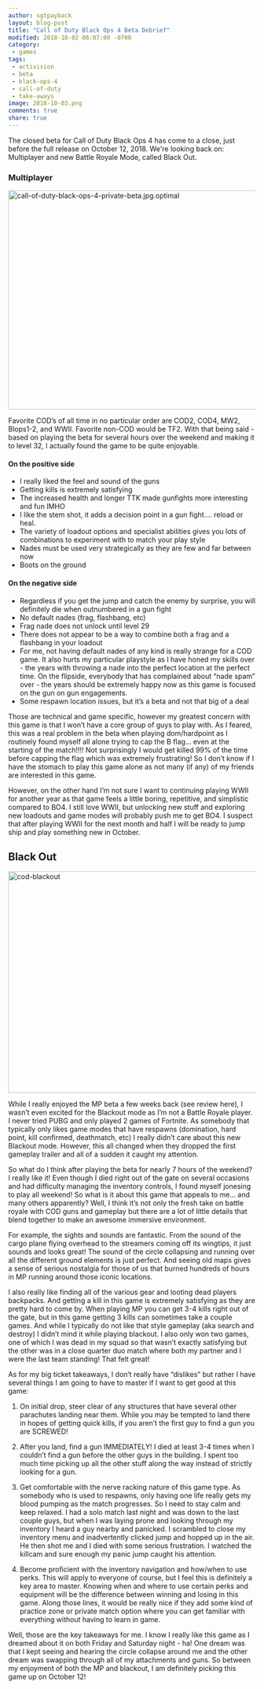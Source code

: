 ```yaml
---
author: sgtpayback
layout: blog-post
title: "Call of Duty Black Ops 4 Beta Debrief"
modified: 2018-10-02 06:07:00 -0700
category:
 - games
tags:
 - activision
 - beta
 - black-ops-4
 - call-of-duty
 - take-aways
image: 2018-10-03.png
comments: true
share: true
---
```

The closed beta for Call of Duty Black Ops 4 has come to a close, just before the full release on October 12, 2018. We're looking back on: Multiplayer and new Battle Royale Mode, called Black Out.

### Multiplayer

<a data-flickr-embed="true"  href="https://www.flickr.com/photos/126304189@N08/30139579797/in/dateposted-public/" title="call-of-duty-black-ops-4-private-beta.jpg.optimal"><img src="https://farm2.staticflickr.com/1918/30139579797_70f4bfc2a1_c.jpg" width="800" height="445" alt="call-of-duty-black-ops-4-private-beta.jpg.optimal"></a><script async src="//embedr.flickr.com/assets/client-code.js" charset="utf-8"></script>

Favorite COD’s of all time in no particular order are COD2, COD4, MW2, Blops1-2, and WWII. Favorite non-COD would be TF2.
With that being said - based on playing the beta for several hours over the weekend and making it to level 32, I actually found the game to be quite enjoyable.

#### On the positive side

- I really liked the feel and sound of the guns
- Getting kills is extremely satisfying
- The increased health and longer TTK made gunfights more interesting and fun IMHO
- I like the stem shot, it adds a decision point in a gun fight.... reload or heal.
- The variety of loadout options and specialist abilities gives you lots of combinations to experiment with to match your play style
- Nades must be used very strategically as they are few and far between now
- Boots on the ground

#### On the negative side

- Regardless if you get the jump and catch the enemy by surprise, you will definitely die when outnumbered in a gun fight
- No default nades (frag, flashbang, etc)
- Frag nade does not unlock until level 29
- There does not appear to be a way to combine both a frag and a flashbang in your loadout
- For me, not having default nades of any kind is really strange for a COD game. It also hurts my particular playstyle as I have honed my skills over - the years with throwing a nade into the perfect location at the perfect time. On the flipside, everybody that has complained about “nade spam” over - the years should be extremely happy now as this game is focused on the gun on gun engagements.
- Some respawn location issues, but it’s a beta and not that big of a deal

Those are technical and game specific, however my greatest concern with this game is that I won’t have a core group of guys to play with. As I feared, this was a real problem in the beta when playing dom/hardpoint as I routinely found myself all alone trying to cap the B flag… even at the starting of the match!!!! Not surprisingly I would get killed 99% of the time before capping the flag which was extremely frustrating! So I don’t know if I have the stomach to play this game alone as not many (if any) of my friends are interested in this game.

However, on the other hand I’m not sure I want to continuing playing WWII for another year as that game feels a little boring, repetitive, and simplistic compared to BO4. I still love WWII, but unlocking new stuff and exploring new loadouts and game modes will probably push me to get BO4. I suspect that after playing WWII for the next month and half I will be ready to jump ship and play something new in October.

## Black Out

<a data-flickr-embed="true"  href="https://www.flickr.com/photos/126304189@N08/43263970650/in/dateposted-public/" title="cod-blackout"><img src="https://farm2.staticflickr.com/1945/43263970650_1934abc9e2_c.jpg" width="800" height="450" alt="cod-blackout"></a><script async src="//embedr.flickr.com/assets/client-code.js" charset="utf-8"></script>

While I really enjoyed the MP beta a few weeks back (see review here), I wasn’t even excited for the Blackout mode as I’m not a Battle Royale player.  I never tried PUBG and only played 2 games of Fortnite.  As somebody that typically only likes game modes that have respawns (domination, hard point, kill confirmed, deathmatch, etc) I really didn’t care about this new Blackout mode.  However, this all changed when they dropped the first gameplay trailer and all of a sudden it caught my attention.

So what do I think after playing the beta for nearly 7 hours of the weekend?  I really like it!  Even though I died right out of the gate on several occasions and had difficulty managing the inventory controls, I found myself jonesing to play all weekend!  So what is it about this game that appeals to me… and many others apparently?  Well, I think it’s not only the fresh take on battle royale with COD guns and gameplay but there are a lot of little details that blend together to make an awesome immersive environment.

For example, the sights and sounds are fantastic.  From the sound of the cargo plane flying overhead to the streamers coming off its wingtips, it just sounds and looks great!  The sound of the circle collapsing and running over all the different ground elements is just perfect.  And seeing old maps gives a sense of serious nostalgia for those of us that burned hundreds of hours in MP running around those iconic locations.

I also really like finding all of the various gear and looting dead players backpacks.  And getting a kill in this game is extremely satisfying as they are pretty hard to come by.  When playing MP you can get 3-4 kills right out of the gate, but in this game getting 3 kills can sometimes take a couple games.  And while I typically do not like that style gameplay (aka search and destroy) I didn’t mind it while playing blackout.  I also only won two games, one of which I was dead in my squad so that wasn’t exactly satisfying but the other was in a close quarter duo match where both my partner and I were the last team standing!  That felt great!

As for my big ticket takeaways, I don’t really have “dislikes” but rather I have several things I am going to have to master if I want to get good at this game:

1. On initial drop, steer clear of any structures that have several other parachutes landing near them.  While you may be tempted to land there in hopes of getting quick kills, if you aren’t the first guy to find a gun you are SCREWED!

2. After you land, find a gun IMMEDIATELY!  I died at least 3-4 times when I couldn’t find a gun before the other guys in the building.  I spent too much time picking up all the other stuff along the way instead of strictly looking for a gun.

3. Get comfortable with the nerve racking nature of this game type.  As somebody who is used to respawns, only having one life really gets my blood pumping as the match progresses.  So I need to stay calm and keep relaxed.  I had a solo match last night and was down to the last couple guys, but when I was laying prone and looking through my inventory I heard a guy nearby and panicked.  I scrambled to close my inventory menu and inadvertently clicked jump and hopped up in the air.  He then shot me and I died with some serious frustration.  I watched the killcam and sure enough my panic jump caught his attention.

4. Become proficient with the inventory navigation and how/when to use perks.  This will apply to everyone of course, but I feel this is definitely a key area to master.  Knowing when and where to use certain perks and equipment will be the difference between winning and losing in this game.  Along those lines, it would be really nice if they add some kind of practice zone or private match option where you can get familiar with everything without having to learn in game.

Well, those are the key takeaways for me.  I know I really like this game as I dreamed about it on both Friday and Saturday night - ha!  One dream was that I kept seeing and hearing the circle collapse around me and the other dream was swapping through all of my attachments and guns.  So between my enjoyment of both the MP and blackout, I am definitely picking this game up on October 12!
